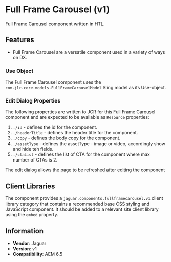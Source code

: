 <!-- Jaguar Component -->
Full Frame Carousel (v1)
====
Full Frame Carousel component written in HTL.

## Features

* Full Frame Carousel are a versatile component used in a variety of ways on DX.

### Use Object
The Full Frame Carousel component uses the `com.jlr.core.models.FullFrameCarouselModel` Sling model as its Use-object.

### Edit Dialog Properties
The following properties are written to JCR for this Full Frame Carousel component and are expected to be available as `Resource` properties:

1. `./id` - defines the id for the component.
2. `./headerTitle` - defines the header title for the component.
3. `./copy` - defines the body copy for the component.
4. `./assetType` - defines the assetType - image or video, accordingly show and hide teh fields.
5. `./ctaList` - defines the list of CTA for the component where max number of CTAs is 2.

The edit dialog allows the page to be refreshed after editing the component

## Client Libraries
The component provides a `jaguar.components.fullframecarousel.v1` client library category that contains a recommended base
CSS styling and JavaScript component. It should be added to a relevant site client library using the `embed` property.

## Information
* **Vendor**: Jaguar
* **Version**: v1
* **Compatibility**: AEM 6.5
